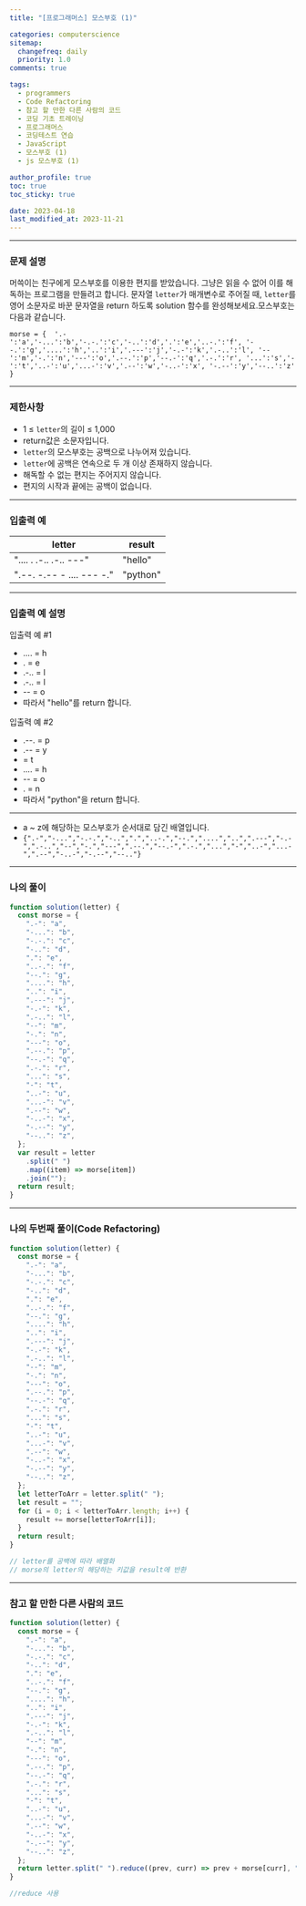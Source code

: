 ```yaml
---
title: "[프로그래머스] 모스부호 (1)"

categories: computerscience
sitemap:
  changefreq: daily
  priority: 1.0
comments: true

tags:
  - programmers
  - Code Refactoring
  - 참고 할 만한 다른 사람의 코드
  - 코딩 기초 트레이닝
  - 프로그래머스
  - 코딩테스트 연습
  - JavaScript
  - 모스부호 (1)
  - js 모스부호 (1)

author_profile: true
toc: true
toc_sticky: true

date: 2023-04-18
last_modified_at: 2023-11-21
---
```


---

### 문제 설명

머쓱이는 친구에게 모스부호를 이용한 편지를 받았습니다. 그냥은 읽을 수 없어 이를 해독하는 프로그램을 만들려고 합니다. 문자열 `letter`가 매개변수로 주어질 때, `letter`를 영어 소문자로 바꾼 문자열을 return 하도록 solution 함수를 완성해보세요.모스부호는 다음과 같습니다.

`morse = { 
    '.-':'a','-...':'b','-.-.':'c','-..':'d','.':'e','..-.':'f',
    '--.':'g','....':'h','..':'i','.---':'j','-.-':'k','.-..':'l',
    '--':'m','-.':'n','---':'o','.--.':'p','--.-':'q','.-.':'r',
    '...':'s','-':'t','..-':'u','...-':'v','.--':'w','-..-':'x',
    '-.--':'y','--..':'z'
}`

---

### 제한사항

- 1 ≤ `letter`의 길이 ≤ 1,000
- return값은 소문자입니다.
- `letter`의 모스부호는 공백으로 나누어져 있습니다.
- `letter`에 공백은 연속으로 두 개 이상 존재하지 않습니다.
- 해독할 수 없는 편지는 주어지지 않습니다.
- 편지의 시작과 끝에는 공백이 없습니다.

---

### 입출력 예

| letter                    | result   |
| ------------------------- | -------- |
| ".... . .-.. .-.. ---"    | "hello"  |
| ".--. -.-- - .... --- -." | "python" |

---

### 입출력 예 설명

입출력 예 #1

- .... = h
- . = e
- .-.. = l
- .-.. = l
- -- = o
- 따라서 "hello"를 return 합니다.

입출력 예 #2

- .--. = p
- .-- = y
- = t
- .... = h
- -- = o
- . = n
- 따라서 "python"을 return 합니다.

---

- a ~ z에 해당하는 모스부호가 순서대로 담긴 배열입니다.
- `{".-","-...","-.-.","-..",".","..-.","--.","....","..",".---","-.-",".-..","--","-.","---",".--.","--.-",".-.","...","-","..-","...-",".--","-..-","-.--","--.."}`

---

### 나의 풀이

```jsx
function solution(letter) {
  const morse = {
    ".-": "a",
    "-...": "b",
    "-.-.": "c",
    "-..": "d",
    ".": "e",
    "..-.": "f",
    "--.": "g",
    "....": "h",
    "..": "i",
    ".---": "j",
    "-.-": "k",
    ".-..": "l",
    "--": "m",
    "-.": "n",
    "---": "o",
    ".--.": "p",
    "--.-": "q",
    ".-.": "r",
    "...": "s",
    "-": "t",
    "..-": "u",
    "...-": "v",
    ".--": "w",
    "-..-": "x",
    "-.--": "y",
    "--..": "z",
  };
  var result = letter
    .split(" ")
    .map((item) => morse[item])
    .join("");
  return result;
}
```

---

### 나의 두번째 풀이(Code Refactoring)

```jsx
function solution(letter) {
  const morse = {
    ".-": "a",
    "-...": "b",
    "-.-.": "c",
    "-..": "d",
    ".": "e",
    "..-.": "f",
    "--.": "g",
    "....": "h",
    "..": "i",
    ".---": "j",
    "-.-": "k",
    ".-..": "l",
    "--": "m",
    "-.": "n",
    "---": "o",
    ".--.": "p",
    "--.-": "q",
    ".-.": "r",
    "...": "s",
    "-": "t",
    "..-": "u",
    "...-": "v",
    ".--": "w",
    "-..-": "x",
    "-.--": "y",
    "--..": "z",
  };
  let letterToArr = letter.split(" ");
  let result = "";
  for (i = 0; i < letterToArr.length; i++) {
    result += morse[letterToArr[i]];
  }
  return result;
}

// letter를 공백에 따라 배열화
// morse의 letter의 해당하는 키값을 result에 반환
```

---

### 참고 할 만한 다른 사람의 코드

```jsx
function solution(letter) {
  const morse = {
    ".-": "a",
    "-...": "b",
    "-.-.": "c",
    "-..": "d",
    ".": "e",
    "..-.": "f",
    "--.": "g",
    "....": "h",
    "..": "i",
    ".---": "j",
    "-.-": "k",
    ".-..": "l",
    "--": "m",
    "-.": "n",
    "---": "o",
    ".--.": "p",
    "--.-": "q",
    ".-.": "r",
    "...": "s",
    "-": "t",
    "..-": "u",
    "...-": "v",
    ".--": "w",
    "-..-": "x",
    "-.--": "y",
    "--..": "z",
  };
  return letter.split(" ").reduce((prev, curr) => prev + morse[curr], "");
}

//reduce 사용
```
